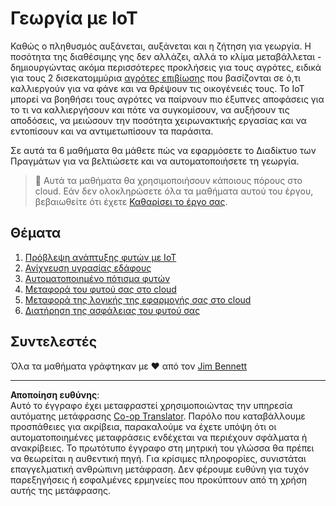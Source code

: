 <!--
CO_OP_TRANSLATOR_METADATA:
{
  "original_hash": "428bda82d9e6016ecea7c797564bf081",
  "translation_date": "2025-08-27T21:40:50+00:00",
  "source_file": "2-farm/README.md",
  "language_code": "el"
}
-->
# Γεωργία με IoT

Καθώς ο πληθυσμός αυξάνεται, αυξάνεται και η ζήτηση για γεωργία. Η ποσότητα της διαθέσιμης γης δεν αλλάζει, αλλά το κλίμα μεταβάλλεται - δημιουργώντας ακόμα περισσότερες προκλήσεις για τους αγρότες, ειδικά για τους 2 δισεκατομμύρια [αγρότες επιβίωσης](https://wikipedia.org/wiki/Subsistence_agriculture) που βασίζονται σε ό,τι καλλιεργούν για να φάνε και να θρέψουν τις οικογένειές τους. Το IoT μπορεί να βοηθήσει τους αγρότες να παίρνουν πιο έξυπνες αποφάσεις για το τι να καλλιεργήσουν και πότε να συγκομίσουν, να αυξήσουν τις αποδόσεις, να μειώσουν την ποσότητα χειρωνακτικής εργασίας και να εντοπίσουν και να αντιμετωπίσουν τα παράσιτα.

Σε αυτά τα 6 μαθήματα θα μάθετε πώς να εφαρμόσετε το Διαδίκτυο των Πραγμάτων για να βελτιώσετε και να αυτοματοποιήσετε τη γεωργία.

> 💁 Αυτά τα μαθήματα θα χρησιμοποιήσουν κάποιους πόρους στο cloud. Εάν δεν ολοκληρώσετε όλα τα μαθήματα αυτού του έργου, βεβαιωθείτε ότι έχετε [Καθαρίσει το έργο σας](../clean-up.md).

## Θέματα

1. [Πρόβλεψη ανάπτυξης φυτών με IoT](lessons/1-predict-plant-growth/README.md)
1. [Ανίχνευση υγρασίας εδάφους](lessons/2-detect-soil-moisture/README.md)
1. [Αυτοματοποιημένο πότισμα φυτών](lessons/3-automated-plant-watering/README.md)
1. [Μεταφορά του φυτού σας στο cloud](lessons/4-migrate-your-plant-to-the-cloud/README.md)
1. [Μεταφορά της λογικής της εφαρμογής σας στο cloud](lessons/5-migrate-application-to-the-cloud/README.md)
1. [Διατήρηση της ασφάλειας του φυτού σας](lessons/6-keep-your-plant-secure/README.md)

## Συντελεστές

Όλα τα μαθήματα γράφτηκαν με ♥️ από τον [Jim Bennett](https://GitHub.com/JimBobBennett)

---

**Αποποίηση ευθύνης**:  
Αυτό το έγγραφο έχει μεταφραστεί χρησιμοποιώντας την υπηρεσία αυτόματης μετάφρασης [Co-op Translator](https://github.com/Azure/co-op-translator). Παρόλο που καταβάλλουμε προσπάθειες για ακρίβεια, παρακαλούμε να έχετε υπόψη ότι οι αυτοματοποιημένες μεταφράσεις ενδέχεται να περιέχουν σφάλματα ή ανακρίβειες. Το πρωτότυπο έγγραφο στη μητρική του γλώσσα θα πρέπει να θεωρείται η αυθεντική πηγή. Για κρίσιμες πληροφορίες, συνιστάται επαγγελματική ανθρώπινη μετάφραση. Δεν φέρουμε ευθύνη για τυχόν παρεξηγήσεις ή εσφαλμένες ερμηνείες που προκύπτουν από τη χρήση αυτής της μετάφρασης.
